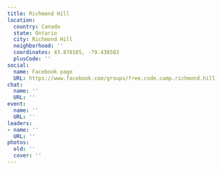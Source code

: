 ```yaml
---
title: Richmond Hill
location:
  country: Canada
  state: Ontario
  city: Richmond Hill
  neighborhood: ''
  coordinates: 43.878165, -79.438503
  plusCode: ''
social:
  name: Facebook page
  URL: https://www.facebook.com/groups/free.code.camp.richmond.hill
chat:
  name: ''
  URL: ''
event:
  name: ''
  URL: ''
leaders:
- name: ''
  URL: ''
photos:
  old: ''
  cover: ''
---
```

